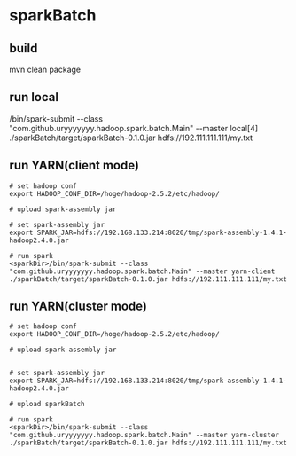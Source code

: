 # sparkBatch

## build

mvn clean package

## run local

<sparkDir>/bin/spark-submit --class "com.github.uryyyyyyy.hadoop.spark.batch.Main" --master local[4] ./sparkBatch/target/sparkBatch-0.1.0.jar hdfs://192.111.111.111/my.txt

## run YARN(client mode)

```
# set hadoop conf
export HADOOP_CONF_DIR=/hoge/hadoop-2.5.2/etc/hadoop/

# upload spark-assembly jar

# set spark-assembly jar
export SPARK_JAR=hdfs://192.168.133.214:8020/tmp/spark-assembly-1.4.1-hadoop2.4.0.jar

# run spark
<sparkDir>/bin/spark-submit --class "com.github.uryyyyyyy.hadoop.spark.batch.Main" --master yarn-client ./sparkBatch/target/sparkBatch-0.1.0.jar hdfs://192.111.111.111/my.txt
```



## run YARN(cluster mode)

```
# set hadoop conf
export HADOOP_CONF_DIR=/hoge/hadoop-2.5.2/etc/hadoop/

# upload spark-assembly jar


# set spark-assembly jar
export SPARK_JAR=hdfs://192.168.133.214:8020/tmp/spark-assembly-1.4.1-hadoop2.4.0.jar

# upload sparkBatch

# run spark
<sparkDir>/bin/spark-submit --class "com.github.uryyyyyyy.hadoop.spark.batch.Main" --master yarn-cluster ./sparkBatch/target/sparkBatch-0.1.0.jar hdfs://192.111.111.111/my.txt
```